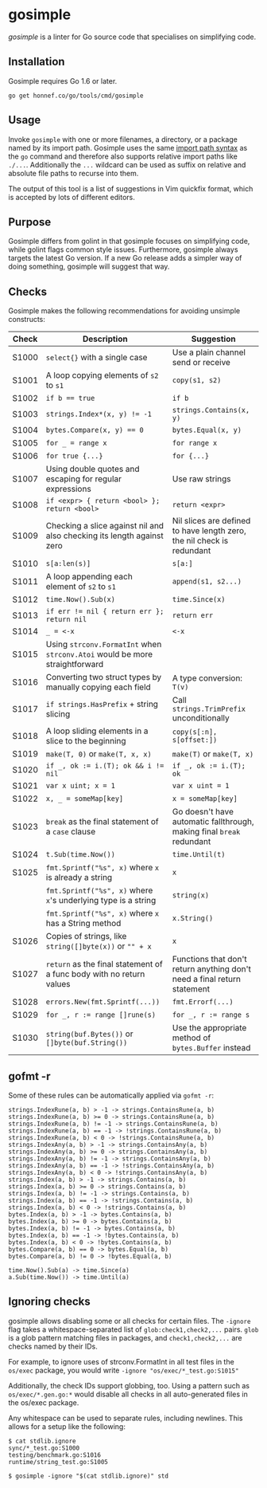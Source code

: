 # gosimple

_gosimple_ is a linter for Go source code that specialises on
simplifying code.

## Installation

Gosimple requires Go 1.6 or later.

    go get honnef.co/go/tools/cmd/gosimple

## Usage

Invoke `gosimple` with one or more filenames, a directory, or a package named
by its import path. Gosimple uses the same
[import path syntax](https://golang.org/cmd/go/#hdr-Import_path_syntax) as
the `go` command and therefore
also supports relative import paths like `./...`. Additionally the `...`
wildcard can be used as suffix on relative and absolute file paths to recurse
into them.

The output of this tool is a list of suggestions in Vim quickfix format,
which is accepted by lots of different editors.

## Purpose

Gosimple differs from golint in that gosimple focuses on simplifying
code, while golint flags common style issues. Furthermore, gosimple
always targets the latest Go version. If a new Go release adds a
simpler way of doing something, gosimple will suggest that way.

## Checks

Gosimple makes the following recommendations for avoiding unsimple
constructs:

| Check | Description                                                                 | Suggestion                                                               |
|-------|-----------------------------------------------------------------------------|--------------------------------------------------------------------------|
| S1000 | `select{}` with a single case                                               | Use a plain channel send or receive                                      |
| S1001 | A loop copying elements of `s2` to `s1`                                     | `copy(s1, s2)`                                                           |
| S1002 | `if b == true`                                                              | `if b`                                                                   |
| S1003 | `strings.Index*(x, y) != -1`                                                | `strings.Contains(x, y)`                                                 |
| S1004 | `bytes.Compare(x, y) == 0`                                                  | `bytes.Equal(x, y)`                                                      |
| S1005 | `for _ = range x`                                                           | `for range x`                                                            |
| S1006 | `for true {...}`                                                            | `for {...}`                                                              |
| S1007 | Using double quotes and escaping for regular expressions                    | Use raw strings                                                          |
| S1008 | `if <expr> { return <bool> }; return <bool>`                                | `return <expr>`                                                          |
| S1009 | Checking a slice against nil and also checking its length against zero      | Nil slices are defined to have length zero, the nil check is redundant   |
| S1010 | `s[a:len(s)]`                                                               | `s[a:]`                                                                  |
| S1011 | A loop appending each element of `s2` to `s1`                               | `append(s1, s2...)`                                                      |
| S1012 | `time.Now().Sub(x)`                                                         | `time.Since(x)`                                                          |
| S1013 | `if err != nil { return err }; return nil`                                  | `return err`                                                             |
| S1014 | `_ = <-x`                                                                   | `<-x`                                                                    |
| S1015 | Using `strconv.FormatInt` when `strconv.Atoi` would be more straightforward |                                                                          |
| S1016 | Converting two struct types by manually copying each field                  | A type conversion: `T(v)`                                                |
| S1017 | `if strings.HasPrefix` + string slicing                                     | Call `strings.TrimPrefix` unconditionally                                |
| S1018 | A loop sliding elements in a slice to the beginning                         | `copy(s[:n], s[offset:])`                                                |
| S1019 | `make(T, 0)` or `make(T, x, x)`                                             | `make(T)` or `make(T, x)`                                                |
| S1020 | `if _, ok := i.(T); ok && i != nil`                                         | `if _, ok := i.(T); ok`                                                  |
| S1021 | `var x uint; x = 1`                                                         | `var x uint = 1`                                                         |
| S1022 | `x, _ = someMap[key]`                                                       | `x = someMap[key]`                                                       |
| S1023 | `break` as the final statement of a `case` clause                           | Go doesn't have automatic fallthrough, making final `break` redundant    |
| S1024 | `t.Sub(time.Now())`                                                         | `time.Until(t)`                                                          |
| S1025 | `fmt.Sprintf("%s", x)` where `x` is already a string                        | `x`                                                                      |
|       | `fmt.Sprintf("%s", x)` where `x`'s underlying type is a string              | `string(x)`                                                              |
|       | `fmt.Sprintf("%s", x)` where `x` has a String method                        | `x.String()`                                                             |
| S1026 | Copies of strings, like `string([]byte(x))` or `"" + x`                     | `x`                                                                      |
| S1027 | `return` as the final statement of a func body with no return values        | Functions that don't return anything don't need a final return statement |
| S1028 | `errors.New(fmt.Sprintf(...))`                                              | `fmt.Errorf(...)`                                                        |
| S1029 | `for _, r := range []rune(s)`                                               | `for _, r := range s`                                                    |
| S1030 | `string(buf.Bytes())` or `[]byte(buf.String())`                           | Use the appropriate method of `bytes.Buffer` instead                     |

## gofmt -r

Some of these rules can be automatically applied via `gofmt -r`:

```
strings.IndexRune(a, b) > -1 -> strings.ContainsRune(a, b)
strings.IndexRune(a, b) >= 0 -> strings.ContainsRune(a, b)
strings.IndexRune(a, b) != -1 -> strings.ContainsRune(a, b)
strings.IndexRune(a, b) == -1 -> !strings.ContainsRune(a, b)
strings.IndexRune(a, b) < 0 -> !strings.ContainsRune(a, b)
strings.IndexAny(a, b) > -1 -> strings.ContainsAny(a, b)
strings.IndexAny(a, b) >= 0 -> strings.ContainsAny(a, b)
strings.IndexAny(a, b) != -1 -> strings.ContainsAny(a, b)
strings.IndexAny(a, b) == -1 -> !strings.ContainsAny(a, b)
strings.IndexAny(a, b) < 0 -> !strings.ContainsAny(a, b)
strings.Index(a, b) > -1 -> strings.Contains(a, b)
strings.Index(a, b) >= 0 -> strings.Contains(a, b)
strings.Index(a, b) != -1 -> strings.Contains(a, b)
strings.Index(a, b) == -1 -> !strings.Contains(a, b)
strings.Index(a, b) < 0 -> !strings.Contains(a, b)
bytes.Index(a, b) > -1 -> bytes.Contains(a, b)
bytes.Index(a, b) >= 0 -> bytes.Contains(a, b)
bytes.Index(a, b) != -1 -> bytes.Contains(a, b)
bytes.Index(a, b) == -1 -> !bytes.Contains(a, b)
bytes.Index(a, b) < 0 -> !bytes.Contains(a, b)
bytes.Compare(a, b) == 0 -> bytes.Equal(a, b)
bytes.Compare(a, b) != 0 -> !bytes.Equal(a, b)

time.Now().Sub(a) -> time.Since(a)
a.Sub(time.Now()) -> time.Until(a)
```

## Ignoring checks

gosimple allows disabling some or all checks for certain files. The
`-ignore` flag takes a whitespace-separated list of
`glob:check1,check2,...` pairs. `glob` is a glob pattern matching
files in packages, and `check1,check2,...` are checks named by their
IDs.

For example, to ignore uses of strconv.FormatInt in all test files in the
`os/exec` package, you would write `-ignore
"os/exec/*_test.go:S1015"`

Additionally, the check IDs support globbing, too. Using a pattern
such as `os/exec/*.gen.go:*` would disable all checks in all
auto-generated files in the os/exec package.

Any whitespace can be used to separate rules, including newlines. This
allows for a setup like the following:

```
$ cat stdlib.ignore
sync/*_test.go:S1000
testing/benchmark.go:S1016
runtime/string_test.go:S1005

$ gosimple -ignore "$(cat stdlib.ignore)" std
```
